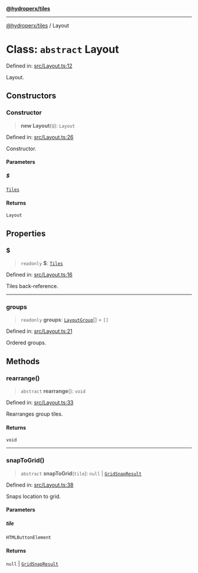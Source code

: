 [**@hydroperx/tiles**](../README.md)

***

[@hydroperx/tiles](../globals.md) / Layout

# Class: `abstract` Layout

Defined in: [src/Layout.ts:12](https://github.com/hydroperx/tiles.js/blob/30be6d2c8ef62743bc7ae5f73140af2fd89e74b6/src/Layout.ts#L12)

Layout.

## Constructors

### Constructor

> **new Layout**(`$`): `Layout`

Defined in: [src/Layout.ts:26](https://github.com/hydroperx/tiles.js/blob/30be6d2c8ef62743bc7ae5f73140af2fd89e74b6/src/Layout.ts#L26)

Constructor.

#### Parameters

##### $

[`Tiles`](Tiles.md)

#### Returns

`Layout`

## Properties

### $

> `readonly` **$**: [`Tiles`](Tiles.md)

Defined in: [src/Layout.ts:16](https://github.com/hydroperx/tiles.js/blob/30be6d2c8ef62743bc7ae5f73140af2fd89e74b6/src/Layout.ts#L16)

Tiles back-reference.

***

### groups

> `readonly` **groups**: [`LayoutGroup`](LayoutGroup.md)[] = `[]`

Defined in: [src/Layout.ts:21](https://github.com/hydroperx/tiles.js/blob/30be6d2c8ef62743bc7ae5f73140af2fd89e74b6/src/Layout.ts#L21)

Ordered groups.

## Methods

### rearrange()

> `abstract` **rearrange**(): `void`

Defined in: [src/Layout.ts:33](https://github.com/hydroperx/tiles.js/blob/30be6d2c8ef62743bc7ae5f73140af2fd89e74b6/src/Layout.ts#L33)

Rearranges group tiles.

#### Returns

`void`

***

### snapToGrid()

> `abstract` **snapToGrid**(`tile`): `null` \| [`GridSnapResult`](../type-aliases/GridSnapResult.md)

Defined in: [src/Layout.ts:38](https://github.com/hydroperx/tiles.js/blob/30be6d2c8ef62743bc7ae5f73140af2fd89e74b6/src/Layout.ts#L38)

Snaps location to grid.

#### Parameters

##### tile

`HTMLButtonElement`

#### Returns

`null` \| [`GridSnapResult`](../type-aliases/GridSnapResult.md)
